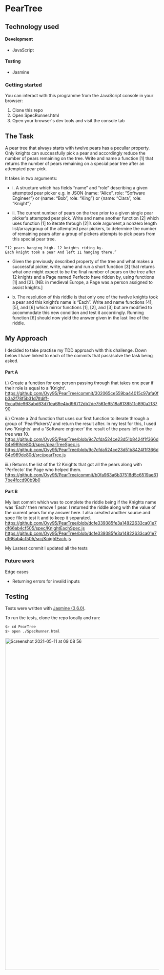 # PearTree

## Technology used

#### Development
- JavaScript

#### Testing
- Jasmine

### Getting started

You can interact with this programme from the JavaScript console in your browser:

1. Clone this repo
2. Open SpecRunner.html
3. Open your browser's dev tools and visit the console tab

## The Task

A pear tree that always starts with twelve pears has a peculiar property. Only knights can successfully pick a pear and accordingly reduce the number of pears remaining on the tree.
Write and name a function [1] that returns the number of pears remaining on a special pear tree after an attempted pear pick. 

It takes in two arguments:

- i. A structure which has fields “name” and “role” describing a given attempted pear picker e.g. in JSON {name: “Alice”, role: “Software Engineer”} or {name: “Bob”, role: “King”} or {name: “Clara”, role: “Knight”}

- ii. The current number of pears on the tree prior to a given single pear picker's attempted pear pick.
Write and name another function [2] which uses function [1] to iterate through [2]’s sole argument,a nonzero length list/array/group of the attempted pear pickers, to determine the number of remaining pears after a group of pickers attempts to pick pears from this special pear tree.

``` This question is inspired by an old riddle that goes something like this:
“12 pears hanging high. 12 knights riding by.
Each knight took a pear And left 11 hanging there.”
```

- Given the previously described property of the tree and what makes a successful picker, write, name and run a short function [3] that returns what one might expect to be the final number of pears on the tree after 12 knights and a Page named Perfecto have ridden by, using functions [1] and [2]. [NB: in medieval Europe, a Page was a person assigned to assist knights.]

- b. The resolution of this riddle is that only one of the twelve knights took a pear and this knight’s name is “Each”.
Write and name functions [4], [5], and [6] which mirror functions [1], [2], and [3] but are modified to accommodate this new condition and test it accordingly. Running function [6] should now yield the answer given in the last line of the riddle.

## My Approach

I decided to take practise my TDD approach with this challenge. Down below I have linked to each of the commits that pass/solve the task being asked.  

#### Part A
i.) Create a function for one person passing through that takes one pear if their role is equal to a 'Knight'.
https://github.com/Ovy95/PearTree/commit/302065ce559ba44015c97afa0fb3a2f78f5b31d7#diff-9cca9de963abd63d7fea69e4bd96712db2de7561e9518a8138511c890a2f3790

ii.) Create a 2nd function that uses our first function to iterate through a group of 'PearPickers'/ and return the result after. In my test for this, I used two 'Knights' and a 'Software engineer' the result of the pears left on the tree was 10.
https://github.com/Ovy95/PearTree/blob/9c7cfda524ce23d51b8424f1f366d84e989de80d/spec/pearTreeSpec.js
https://github.com/Ovy95/PearTree/blob/9c7cfda524ce23d51b8424f1f366d84e989de80d/src/pearTree.js

iii.) Returns the list of the 12 Knights that got all the pears along with 'Perfecto' the Page who helped them.
https://github.com/Ovy95/PearTree/commit/b0fa963a6b37518d5c6519ae617be4fccd90b9b0

#### Part B

My last commit which was to complete the riddle being if the Knights name was 'Each' then remove 1 pear. I returned the riddle along with the value of the current pears for my answer here. I also created another source and spec file to test it and to keep it separated. 
https://github.com/Ovy95/PearTree/blob/dcfe339385fe3a14822633ca01e7df66ab4cf505/spec/KnightEachSpec.js
https://github.com/Ovy95/PearTree/blob/dcfe339385fe3a14822633ca01e7df66ab4cf505/src/KnightEach.js

My Lastest commit I updated all the tests 

### Future work

Edge cases
- Returning errors for invalid inputs


## Testing

Tests were written with [Jasmine (3.6.0)](https://github.com/jasmine/jasmine/releases).

To run the tests, clone the repo locally and run:

```bash
$> cd PearTree
$> open ./SpecRunner.html
```

<img width="1082" alt="Screenshot 2021-05-11 at 09 08 56" src="https://user-images.githubusercontent.com/57540755/117781490-9f922580-b238-11eb-8779-cee8f35a6c2e.png">
